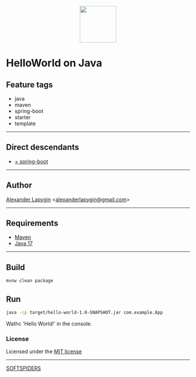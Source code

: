 <div align="center">
    <a href="https://github.com/softspiders/softspiders">
      <img src="https://avatars.githubusercontent.com/u/47006425?v=4" width="100" height="100"/>
    </a>
</div> 

# HelloWorld on Java


## Feature tags

- java
- maven
- spring-boot
- starter
- template

---

## Direct descendants

- [+ spring-boot](https://github.com/AlexanderLapygin/spring-boot-helloworld/tree/main#readme)

---

## Author

[Alexander Lapygin](https://github.com/AlexanderLapygin) <<alexanderlapygin@gmail.com>>

---

## Requirements

- [Maven](https://maven.apache.org/)
- [Java 17](https://www.oracle.com/java/technologies/javase/jdk17-archive-downloads.html)

---

## Build

```sh
mvnw clean package
```

## Run

```sh
java -cp target/hello-world-1.0-SNAPSHOT.jar com.example.App
```

Wathc 'Hello World!' in the console.

### License

Licensed under the [MIT license](./LICENSE)

---

[SOFTSPIDERS](https://github.com/softspiders/softspiders)
